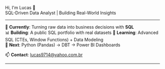 Hi, I'm Lucas 👋  
SQL-Driven Data Analyst | Building Real-World Insights

---

🔭 **Currently**: Turning raw data into business decisions with **SQL**  
📊 **Building**: A public SQL portfolio with real datasets 
🌱 **Learning**: Advanced SQL (CTEs, Window Functions) + Data Modeling  
🚀 **Next**: Python (Pandas) → DBT → Power BI Dashboards  

📫 **Contact**: lucas9714@yahoo.com.br

---
